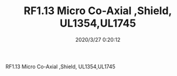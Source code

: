 ﻿---
layout: post 
title: RF1.13 Micro Co-Axial ,Shield, UL1354,UL1745
tags: RF113
categories: wire-cable
overview: RF1.13 Micro Co-Axial ,Shield, UL1354,UL1745
series: FN50
part_number: 114-0246-000
thumb_img: static/202003/311-thumb-20200327082109.jpg
small_img: static/202003/311-20200327082109.jpg
date: 2020/3/27 0:20:12
---


RF1.13 Micro Co-Axial ,Shield, UL1354,UL1745

